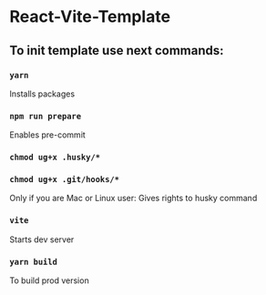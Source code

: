 # React-Vite-Template

## To init template use next commands:

### `yarn`
Installs packages

### `npm run prepare`
Enables pre-commit

### `chmod ug+x .husky/*`
### `chmod ug+x .git/hooks/*`
Only if you are Mac or Linux user: Gives rights to husky command

### `vite`
Starts dev server

### `yarn build`
To build prod version
